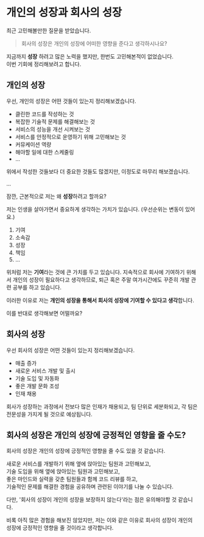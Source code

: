 <div class=markdown-body>

# 개인의 성장과 회사의 성장

최근 고민해볼만한 질문을 받았습니다.  

> 회사의 성장은 개인의 성장에 어떠한 영향을 준다고 생각하시나요?

지금까지 **성장** 하려고 많은 노력을 했지만, 한번도 고민해본적이 없었습니다.    
이번 기회에 정리해보려고 합니다.  

## 개인의 성장

우선, 개인의 성장은 어떤 것들이 있는지 정리해보겠습니다.  

- 클린한 코드를 작성하는 것
- 복잡한 기술적 문제를 해결해보는 것
- 서비스의 성능을 개선 시켜보는 것
- 서비스를 안정적으로 운영하기 위해 고민해보는 것
- 커뮤케이션 역량
- 해야할 일에 대한 스케줄링
- ...

위에서 작성한 것들보다 더 중요한 것들도 많겠지만, 이정도로 마무리 해보겠습니다.  

...

잠깐, 근본적으로 저는 왜 **성장**하려고 할까요?  

저는 인생을 살아가면서 중요하게 생각하는 가치가 있습니다. (우선순위는 변동이 있어요.)
1. 기여
2. 소속감
3. 성장
4. 책임
5. ...

위처럼 저는 **기여**라는 것에 큰 가치를 두고 있습니다.
지속적으로 회사에 기여하기 위해서 개인의 성장이 필요하다고 생각하므로, 퇴근 혹은 주말 여가시간에도 꾸준히 개발 관련 공부를 하고 있습니다.  

이러한 이유로 저는 **개인의 성장을 통해서 회사의 성장에 기여할 수 있다고 생각**합니다.

이를 반대로 생각해보면 어떨까요? 

## 회사의 성장

우선 회사의 성장은 어떤 것들이 있는지 정리해보겠습니다.

- 매출 증가
- 새로운 서비스 개발 및 출시
- 기술 도입 및 자동화
- 좋은 개발 문화 조성
- 인재 채용


회사가 성장하는 과정에서 전보다 많은 인재가 채용되고, 팀 단위로 세분화되고, 각 팀은 전문성을 가지게 될 것으로 예상됩니다.    

## 회사의 성장은 개인의 성장에 긍정적인 영향을 줄 수도?

회사의 성장은 개인의 성장에 긍정적인 영향을 줄 수도 있을 것 같습니다.  

새로운 서비스를 개발하기 위해 옆에 앉아있는 팀원과 고민해보고,    
기술 도입을 위해 옆에 앉아있는 팀원과 고민해보고,  
좋은 마인드와 실력을 갖춘 팀원들과 함께 코드 리뷰를 하고,    
기술적인 문제를 해결한 경험을 공유하며 관련된 이야기를 나눌 수 있습니다.

다만, '회사의 성장이 개인의 성장을 보장하지 않는다'라는 점은 유의해야할 것 같습니다.  

비록 아직 많은 경험을 해보진 않았지만, 저는 이와 같은 이유로 회사의 성장이 개인의 성장에 긍정적인 영향을 줄 것이라고 생각합니다.  


</div>